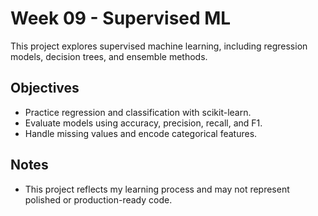 # Week 09 - Supervised ML

This project explores supervised machine learning, including regression models, decision trees, and ensemble methods.

## Objectives

- Practice regression and classification with scikit-learn.
- Evaluate models using accuracy, precision, recall, and F1.
- Handle missing values and encode categorical features.

## Notes

- This project reflects my learning process and may not represent polished or production-ready code.
